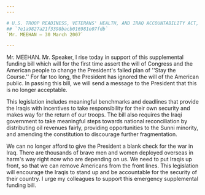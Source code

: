 ```yaml
---
---

# U.S. TROOP READINESS, VETERANS' HEALTH, AND IRAQ ACCOUNTABILITY ACT,
## `7e1a9827a21f3398bacb016981e07fdb`
`Mr. MEEHAN — 30 March 2007`

---
```



Mr. MEEHAN. Mr. Speaker, I rise today in support of this supplemental 
funding bill which will for the first time assert the will of Congress 
and the American people to change the President's failed plan of ''Stay 
the Course.'' For far too long, the President has ignored the will of 
the American public. In passing this bill, we will send a message to 
the President that this is no longer acceptable.

This legislation includes meaningful benchmarks and deadlines that 
provide the Iraqis with incentives to take responsibility for their own 
security and makes way for the return of our troops. The bill also 
requires the Iraqi government to take meaningful steps towards national 
reconciliation by distributing oil revenues fairly, providing 
opportunities to the Sunni minority, and amending the constitution to 
discourage further fragmentation.

We can no longer afford to give the President a blank check for the 
war in Iraq. There are thousands of brave men and women deployed 
overseas in harm's way right now who are depending on us. We need to 
put Iraqis up front, so that we can remove Americans from the front 
lines. This legislation will encourage the Iraqis to stand up and be 
accountable for the security of their country. I urge my colleagues to 
support this emergency supplemental funding bill.
